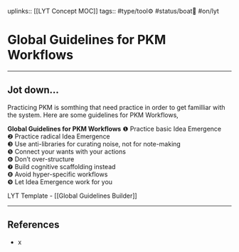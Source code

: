 uplinks:: [[LYT Concept MOC]]
tags:: #type/tool⚙️ #status/boat🚤 #on/lyt 

# Global Guidelines for PKM Workflows
---
## Jot down...
Practicing PKM is somthing that need practice in order to get familliar with the system. Here are some guidelines for PKM Workflows,

**Global Guidelines for PKM Workflows**
❶ Practice basic Idea Emergence  
❷ Practice radical Idea Emergence  
❸ Use anti-libraries for curating noise, not for note-making  
❺ Connect your wants with your actions  
❻ Don’t over-structure  
❼ Build cognitive scaffolding instead  
❽ Avoid hyper-specific workflows  
❾ Let Idea Emergence work for you

LYT Template - [[Global Guidelines Builder]]

---
## References
- x


